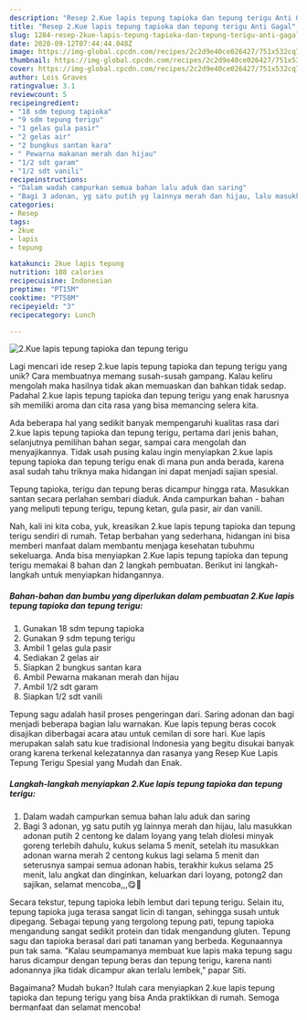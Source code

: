 ```yaml
---
description: "Resep 2.Kue lapis tepung tapioka dan tepung terigu Anti Gagal"
title: "Resep 2.Kue lapis tepung tapioka dan tepung terigu Anti Gagal"
slug: 1284-resep-2kue-lapis-tepung-tapioka-dan-tepung-terigu-anti-gagal
date: 2020-09-12T07:44:44.048Z
image: https://img-global.cpcdn.com/recipes/2c2d9e40ce026427/751x532cq70/2kue-lapis-tepung-tapioka-dan-tepung-terigu-foto-resep-utama.jpg
thumbnail: https://img-global.cpcdn.com/recipes/2c2d9e40ce026427/751x532cq70/2kue-lapis-tepung-tapioka-dan-tepung-terigu-foto-resep-utama.jpg
cover: https://img-global.cpcdn.com/recipes/2c2d9e40ce026427/751x532cq70/2kue-lapis-tepung-tapioka-dan-tepung-terigu-foto-resep-utama.jpg
author: Lois Graves
ratingvalue: 3.1
reviewcount: 5
recipeingredient:
- "18 sdm tepung tapioka"
- "9 sdm tepung terigu"
- "1 gelas gula pasir"
- "2 gelas air"
- "2 bungkus santan kara"
- " Pewarna makanan merah dan hijau"
- "1/2 sdt garam"
- "1/2 sdt vanili"
recipeinstructions:
- "Dalam wadah campurkan semua bahan lalu aduk dan saring"
- "Bagi 3 adonan, yg satu putih yg lainnya merah dan hijau, lalu masukkan adonan putih 2 centong ke dalam loyang yang telah diolesi minyak goreng terlebih dahulu, kukus selama 5 menit, setelah itu masukkan adonan warna merah 2 centong kukus lagi selama 5 menit dan seterusnya sampai semua adonan habis, terakhir kukus selama 25 menit, lalu angkat dan dinginkan, keluarkan dari loyang, potong2 dan sajikan, selamat mencoba,,,😋🤗"
categories:
- Resep
tags:
- 2kue
- lapis
- tepung

katakunci: 2kue lapis tepung 
nutrition: 108 calories
recipecuisine: Indonesian
preptime: "PT15M"
cooktime: "PT58M"
recipeyield: "3"
recipecategory: Lunch

---
```



![2.Kue lapis tepung tapioka dan tepung terigu](https://img-global.cpcdn.com/recipes/2c2d9e40ce026427/751x532cq70/2kue-lapis-tepung-tapioka-dan-tepung-terigu-foto-resep-utama.jpg)

Lagi mencari ide resep 2.kue lapis tepung tapioka dan tepung terigu yang unik? Cara membuatnya memang susah-susah gampang. Kalau keliru mengolah maka hasilnya tidak akan memuaskan dan bahkan tidak sedap. Padahal 2.kue lapis tepung tapioka dan tepung terigu yang enak harusnya sih memiliki aroma dan cita rasa yang bisa memancing selera kita.

Ada beberapa hal yang sedikit banyak mempengaruhi kualitas rasa dari 2.kue lapis tepung tapioka dan tepung terigu, pertama dari jenis bahan, selanjutnya pemilihan bahan segar, sampai cara mengolah dan menyajikannya. Tidak usah pusing kalau ingin menyiapkan 2.kue lapis tepung tapioka dan tepung terigu enak di mana pun anda berada, karena asal sudah tahu triknya maka hidangan ini dapat menjadi sajian spesial.

Tepung tapioka, terigu dan tepung beras dicampur hingga rata. Masukkan santan secara perlahan sembari diaduk. Anda campurkan bahan - bahan yang meliputi tepung terigu, tepung ketan, gula pasir, air dan vanili.


Nah, kali ini kita coba, yuk, kreasikan 2.kue lapis tepung tapioka dan tepung terigu sendiri di rumah. Tetap berbahan yang sederhana, hidangan ini bisa memberi manfaat dalam membantu menjaga kesehatan tubuhmu sekeluarga. Anda bisa menyiapkan 2.Kue lapis tepung tapioka dan tepung terigu memakai 8 bahan dan 2 langkah pembuatan. Berikut ini langkah-langkah untuk menyiapkan hidangannya.

<!--inarticleads1-->

##### Bahan-bahan dan bumbu yang diperlukan dalam pembuatan 2.Kue lapis tepung tapioka dan tepung terigu:

1. Gunakan 18 sdm tepung tapioka
1. Gunakan 9 sdm tepung terigu
1. Ambil 1 gelas gula pasir
1. Sediakan 2 gelas air
1. Siapkan 2 bungkus santan kara
1. Ambil  Pewarna makanan merah dan hijau
1. Ambil 1/2 sdt garam
1. Siapkan 1/2 sdt vanili


Tepung sagu adalah hasil proses pengeringan dari. Saring adonan dan bagi menjadi beberapa bagian lalu warnakan. Kue lapis tepung beras cocok disajikan diberbagai acara atau untuk cemilan di sore hari. Kue lapis merupakan salah satu kue tradisional Indonesia yang begitu disukai banyak orang karena terkenal kelezatannya dan rasanya yang Resep Kue Lapis Tepung Terigu Spesial yang Mudah dan Enak. 

<!--inarticleads2-->

##### Langkah-langkah menyiapkan 2.Kue lapis tepung tapioka dan tepung terigu:

1. Dalam wadah campurkan semua bahan lalu aduk dan saring
1. Bagi 3 adonan, yg satu putih yg lainnya merah dan hijau, lalu masukkan adonan putih 2 centong ke dalam loyang yang telah diolesi minyak goreng terlebih dahulu, kukus selama 5 menit, setelah itu masukkan adonan warna merah 2 centong kukus lagi selama 5 menit dan seterusnya sampai semua adonan habis, terakhir kukus selama 25 menit, lalu angkat dan dinginkan, keluarkan dari loyang, potong2 dan sajikan, selamat mencoba,,,😋🤗


Secara tekstur, tepung tapioka lebih lembut dari tepung terigu. Selain itu, tepung tapioka juga terasa sangat licin di tangan, sehingga susah untuk dipegang. Sebagai tepung yang tergolong tepung pati, tepung tapioka mengandung sangat sedikit protein dan tidak mengandung gluten. Tepung sagu dan tapioka berasal dari pati tanaman yang berbeda. Kegunaannya pun tak sama. &#34;Kalau seumpamanya membuat kue lapis maka tepung sagu harus dicampur dengan tepung beras dan tepung terigu, karena nanti adonannya jika tidak dicampur akan terlalu lembek,&#34; papar Siti. 

Bagaimana? Mudah bukan? Itulah cara menyiapkan 2.kue lapis tepung tapioka dan tepung terigu yang bisa Anda praktikkan di rumah. Semoga bermanfaat dan selamat mencoba!
